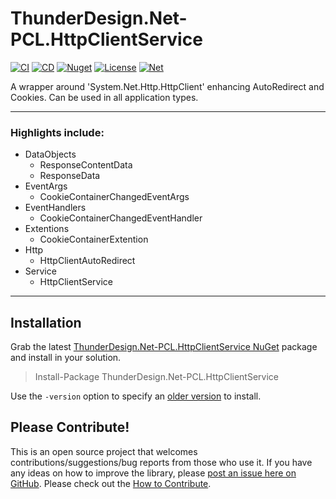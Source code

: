 # ThunderDesign.Net-PCL.HttpClientService
[![CI](https://github.com/ThunderDesign/ThunderDesign.Net-PCL.HttpClientService/actions/workflows/CI.yml/badge.svg)](https://github.com/ThunderDesign/ThunderDesign.Net-PCL.HttpClientService/actions/workflows/CI.yml)
[![CD](https://github.com/ThunderDesign/ThunderDesign.Net-PCL.HttpClientService/actions/workflows/CD.yml/badge.svg)](https://github.com/ThunderDesign/ThunderDesign.Net-PCL.HttpClientService/actions/workflows/CD.yml)
[![Nuget](https://img.shields.io/nuget/v/ThunderDesign.Net-PCL.HttpClientService)](https://www.nuget.org/packages/ThunderDesign.Net-PCL.HttpClientService)
[![License](https://img.shields.io/github/license/ThunderDesign/ThunderDesign.Net-PCL.HttpClientService)](https://github.com/ThunderDesign/ThunderDesign.Net-PCL.HttpClientService/blob/main/LICENSE)
[![Net](https://img.shields.io/badge/.net%20standard-v1.1%20--%20v2.1-blue)](https://github.com/ThunderDesign/ThunderDesign.Net-PCL.HttpClientService/blob/main/README.md)

A wrapper around 'System.Net.Http.HttpClient' enhancing AutoRedirect and Cookies. Can be used in all application types.

----

### Highlights include:

- DataObjects
  - ResponseContentData
  - ResponseData
- EventArgs
  - CookieContainerChangedEventArgs
- EventHandlers
  - CookieContainerChangedEventHandler
- Extentions
  - CookieContainerExtention
- Http
  - HttpClientAutoRedirect
- Service
  - HttpClientService
----

## Installation

Grab the latest [ThunderDesign.Net-PCL.HttpClientService NuGet](https://www.nuget.org/packages/ThunderDesign.Net-PCL.HttpClientService) package and install in your solution.

> Install-Package ThunderDesign.Net-PCL.HttpClientService

Use the `-version` option to specify an [older version](https://www.nuget.org/packages/ThunderDesign.Net-PCL.HttpClientService#versions-tab) to install.

## Please Contribute!

This is an open source project that welcomes contributions/suggestions/bug reports from those who use it. If you have any ideas on how to improve the library, please [post an issue here on GitHub](https://github.com/ThunderDesign/ThunderDesign.Net-PCL.HttpClientService/issues). Please check out the [How to Contribute](https://github.com/ThunderDesign/ThunderDesign.Net-PCL.HttpClientService/blob/main/.github/CONTRIBUTING.md).
